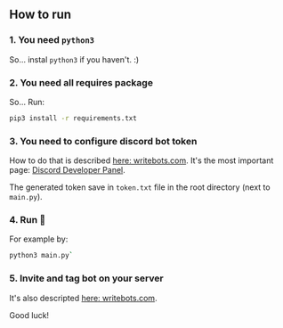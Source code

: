 ## How to run

### 1. You need `python3`
So... instal `python3` if you haven't. :)

### 2. You need all requires package
So... Run:
```sh
pip3 install -r requirements.txt
```

### 3. You need to configure discord bot token

How to do that is described [here: writebots.com](https://www.writebots.com/discord-bot-token/).
It's the most important page: [Discord Developer Panel](https://discordapp.com/developers/applications/).

The generated token save in `token.txt` file in the root directory (next to `main.py`).

### 4. Run 🙂

For example by:
```sh
python3 main.py`
```

### 5. Invite and tag bot on your server
It's also descripted [here: writebots.com](https://www.writebots.com/discord-bot-token/).

Good luck!
